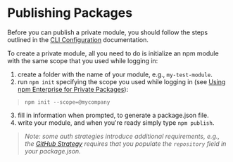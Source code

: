 # Publishing Packages

Before you can publish a private module, you should follow the steps outlined in the [CLI Configuration] documentation.

To create a private module, all you need to do is initialize an npm module with the same
scope that you used while logging in:

1. create a folder with the name of your module, e.g., `my-test-module`.
2. run `npm init` specifying the scope you used while logging in (see [Using npm Enterprise for Private Packages](/cli/configuration.md#option-2-using-enterprise-for-private-packages-only)):

  > `npm init --scope=@mycompany`

3. fill in information when prompted, to generate a package.json file.
4. write your module, and when you're ready simply type `npm publish`.

  > _Note: some auth strategies introduce additional requirements, e.g.,
    the [GitHub Strategy] requires that you populate the `repository`
    field in your package.json._

[CLI Configuration]: /cli/configuration.html
[GitHub Strategy]: /up-and-running/auth/github.md
